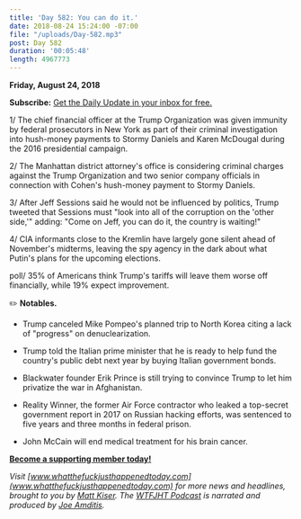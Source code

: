```yaml
---
title: 'Day 582: You can do it.'
date: 2018-08-24 15:24:00 -07:00
file: "/uploads/Day-582.mp3"
post: Day 582
duration: '00:05:48'
length: 4967773
---
```


**Friday, August 24, 2018**

**Subscribe:** [Get the Daily Update in your inbox for free.](https://whatthefuckjusthappenedtoday.com/subscribe/)

1/ The chief financial officer at the Trump Organization was given immunity by federal prosecutors in New York as part of their criminal investigation into hush-money payments to Stormy Daniels and Karen McDougal during the 2016 presidential campaign.

2/ The Manhattan district attorney's office is considering criminal charges against the Trump Organization and two senior company officials in connection with Cohen's hush-money payment to Stormy Daniels.

3/ After Jeff Sessions said he would not be influenced by politics, Trump tweeted that Sessions must "look into all of the corruption on the 'other side,'" adding: "Come on Jeff, you can do it, the country is waiting!"

4/ CIA informants close to the Kremlin have largely gone silent ahead of November's midterms, leaving the spy agency in the dark about what Putin's plans for the upcoming elections.

poll/ 35% of Americans think Trump's tariffs will leave them worse off financially, while 19% expect improvement.

✏️ **Notables.**

* Trump canceled Mike Pompeo's planned trip to North Korea citing a lack of "progress" on denuclearization.

* Trump told the Italian prime minister that he is ready to help fund the country's public debt next year by buying Italian government bonds.

* Blackwater founder Erik Prince is still trying to convince Trump to let him privatize the war in Afghanistan.

* Reality Winner, the former Air Force contractor who leaked a top-secret government report in 2017 on Russian hacking efforts, was sentenced to five years and three months in federal prison.

* John McCain will end medical treatment for his brain cancer.

**[Become a supporting member today!](https://whatthefuckjusthappenedtoday.com/membership/?utm_source=2017\+Donors&utm_campaign=8dccd905d9-&utm_medium=email&utm_term=0_3bd36f654c-8dccd905d9-169730397)**

*Visit [www.whatthefuckjusthappenedtoday.com](www.whatthefuckjusthappenedtoday.com) for more news and headlines, brought to you by [Matt Kiser](https://twitter.com/Matt_Kiser). The [WTFJHT Podcast](https://whatthefuckjusthappenedtoday.com/podcasts/) is narrated and produced by [Joe Amditis](https://twitter.com/jsamditis).*